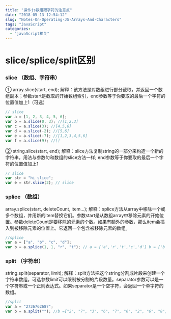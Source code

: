 ```yaml
---
title: "操作js数组跟字符的注意点"
date: "2018-05-13 12:54:12"
slug: "Notes-On-Operating-JS-Arrays-And-Characters"
tags: "JavaScript"
categories:
  - "javaScript相关"
---
```


# slice/splice/split区别

### slice （数组、字符串）

① array.slice(start, end);
解释：该方法是对数组进行部分截取，并返回一个数组副本；参数start是截取的开始数组索引，end参数等于你要取的最后一个字符的位置值加上1（可选）

```javascript
// slice
var a = [1, 2, 3, 4, 5, 6];
var b = a.slice(0, 3); //[1,2,3]
var c = a.slice(3); //[4,5,6]
var d = a.slice(-2); //[5,6]
var e = a.slice(-7); //[1,2,3,4,5,6]
var f = a.slice(9); //[]
```

② string.slice(start, end);
解释：slice方法复制string的一部分来构造一个新的字符串，用法与参数匀和数组的slice方法一样; end参数等于你要取的最后一个字符的位置值加上1

```javascript
// slice
var str = "hi slice";
var e = str.slice(2); // slice
```

### splice （数组）

array.splice(start, deleteCount, item...);
解释：splice方法从array中移除一个或多个数组，并用新的item替换它们。参数start是从数组array中移除元素的开始位置。参数deleteCount是要移除的元素的个数。如果有额外的参数，那么item会插入到被移除元素的位置上。它返回一个包含被移除元素的数组。

```javascript
//splice
var a = ["a", "b", "c", "d"];
var b = a.splice(1, 1, "r", "t"); // a = ['a','r','t','c','d'] b = ['b']
```

### split （字符串）

string.split(separator, limit);
解释：split方法把这个string分割成片段来创建一个字符串数组。可选参数limit可以限制被分割的片段数量。separator参数可以是一个字符串或一个正则表达式。如果separator是一个空字符，会返回一个单字符的数组。

```javascript
//split
var a = "2736762687";
var b = a.split(""); //b =["2", "7", "3", "6", "7", "6", "2", "6", "8", "7"] a = '2736762687';
```

